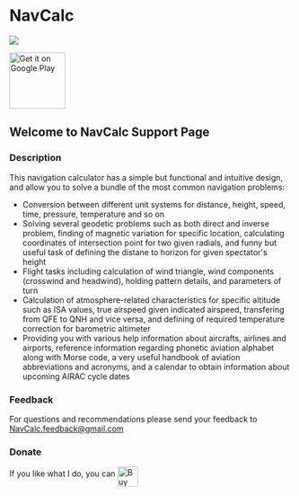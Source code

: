 # NavCalc
![](https://play-lh.googleusercontent.com/l0LD9lYVSbbV2q6_4QDzQjESzBo14Cul_E192lrEMpYGp6vAChSms5OaAsHvpUkp3hoY=w660-h320-rw)

<a href='https://play.google.com/store/apps/details?id=antonchik.anton.navcalcapp&pcampaignid=pcampaignidMKT-Other-global-all-co-prtnr-py-PartBadge-Mar2515-1'><img alt='Get it on Google Play' height='100' src='https://play.google.com/intl/en_us/badges/static/images/badges/en_badge_web_generic.png'/></a>

## Welcome to NavCalc Support Page

### Description

This navigation calculator has a simple but functional and intuitive design, and allow you to solve a bundle of the most common navigation problems:
- Conversion between different unit systems for distance, height, speed, time, pressure, temperature and so on
- Solving several geodetic problems such as both direct and inverse problem, finding of magnetic variation for specific location, calculating coordinates of intersection point for two given radials, and funny but useful task of defining the distane to horizon for given spectator's height
- Flight tasks including calculation of wind triangle, wind components (crosswind and headwind), holding pattern details, and parameters of turn
- Calculation of atmosphere-related characteristics for specific altitude such as ISA values, true airspeed given indicated airspeed, transfering from QFE to QNH and vice versa, and defining of required temperature correction for barometric altimeter
- Providing you with various help information about aircrafts, airlines and airports, reference information regarding phonetic aviation alphabet along with Morse code, a very useful handbook of aviation abbreviations and acronyms, and a calendar to obtain information about upcoming AIRAC cycle dates


### Feedback
For questions and recommendations please send your feedback to <NavCalc.feedback@gmail.com>

### Donate
If you like what I do, you can <a href='https://ko-fi.com/K3K56CCST' target='_blank'><img height='36' style='border:0px;height:36px' align="middle" src='https://cdn.ko-fi.com/cdn/kofi1.png?v=3' border='0' alt='Buy Me a Coffee at ko-fi.com' /></a>
